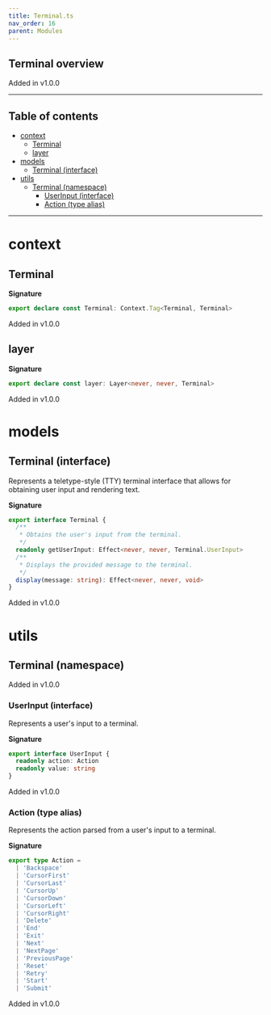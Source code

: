 ```yaml
---
title: Terminal.ts
nav_order: 16
parent: Modules
---
```


## Terminal overview

Added in v1.0.0

---

<h2 class="text-delta">Table of contents</h2>

- [context](#context)
  - [Terminal](#terminal)
  - [layer](#layer)
- [models](#models)
  - [Terminal (interface)](#terminal-interface)
- [utils](#utils)
  - [Terminal (namespace)](#terminal-namespace)
    - [UserInput (interface)](#userinput-interface)
    - [Action (type alias)](#action-type-alias)

---

# context

## Terminal

**Signature**

```ts
export declare const Terminal: Context.Tag<Terminal, Terminal>
```

Added in v1.0.0

## layer

**Signature**

```ts
export declare const layer: Layer<never, never, Terminal>
```

Added in v1.0.0

# models

## Terminal (interface)

Represents a teletype-style (TTY) terminal interface that allows for
obtaining user input and rendering text.

**Signature**

```ts
export interface Terminal {
  /**
   * Obtains the user's input from the terminal.
   */
  readonly getUserInput: Effect<never, never, Terminal.UserInput>
  /**
   * Displays the provided message to the terminal.
   */
  display(message: string): Effect<never, never, void>
}
```

Added in v1.0.0

# utils

## Terminal (namespace)

Added in v1.0.0

### UserInput (interface)

Represents a user's input to a terminal.

**Signature**

```ts
export interface UserInput {
  readonly action: Action
  readonly value: string
}
```

Added in v1.0.0

### Action (type alias)

Represents the action parsed from a user's input to a terminal.

**Signature**

```ts
export type Action =
  | 'Backspace'
  | 'CursorFirst'
  | 'CursorLast'
  | 'CursorUp'
  | 'CursorDown'
  | 'CursorLeft'
  | 'CursorRight'
  | 'Delete'
  | 'End'
  | 'Exit'
  | 'Next'
  | 'NextPage'
  | 'PreviousPage'
  | 'Reset'
  | 'Retry'
  | 'Start'
  | 'Submit'
```

Added in v1.0.0
